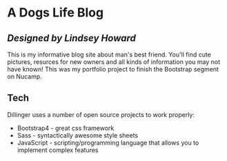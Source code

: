 # A Dogs Life Blog
## _Designed by Lindsey Howard_

 This is my informative blog site about man's best friend. You'll find cute pictures, resurces for new owners and all kinds of information you may not have known!
 This was my portfolio project to finish the Bootstrap segment on Nucamp.


## Tech

Dillinger uses a number of open source projects to work properly:

- Bootstrap4 - great css framework
- Sass - syntactically awesome style sheets
- JavaScript - scripting/programming language that allows you to implement complex features
